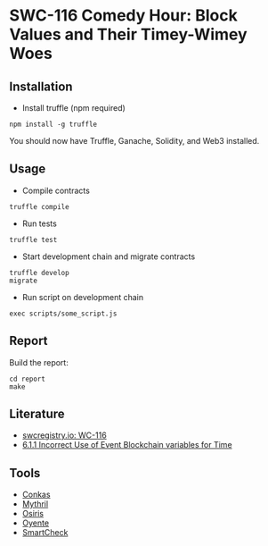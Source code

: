 # SWC-116 Comedy Hour: Block Values and Their Timey-Wimey Woes

## Installation
- Install truffle (npm required)
```
npm install -g truffle
```
You should now have Truffle, Ganache, Solidity, and Web3 installed.

## Usage
- Compile contracts
```
truffle compile
```
- Run tests
```
truffle test
```
- Start development chain and migrate contracts
```
truffle develop
migrate
```
- Run script on development chain
```
exec scripts/some_script.js
```

## Report

Build the report:
```
cd report
make
```

## Literature 

- [swcregistry.io: WC-116](https://swcregistry.io/docs/SWC-116/)
- [6.1.1 Incorrect Use of Event Blockchain variables for Time](https://github.com/blockchain-dei/openscv#61-incorrect-sequencing-of-behavior)

## Tools
- [Conkas](https://tuwel.tuwien.ac.at/pluginfile.php/3643973/mod_label/intro/conkas.pdf)
- [Mythril](https://tuwel.tuwien.ac.at/pluginfile.php/3643973/mod_label/intro/mythril.pdf)
- [Osiris](https://tuwel.tuwien.ac.at/pluginfile.php/3643973/mod_label/intro/osiris.pdf)
- [Oyente](https://tuwel.tuwien.ac.at/pluginfile.php/3643973/mod_label/intro/oyente.pdf)
- [SmartCheck](https://tuwel.tuwien.ac.at/pluginfile.php/3643973/mod_label/intro/smartcheck.pdf)
